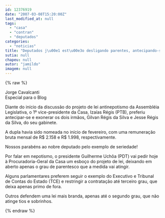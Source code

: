 ```yaml
---
id: 12376919
date: "2007-03-08T15:20:00Z"
last_modified_at: null
tags:
  - "casa"
  - "contran"
  - "deputados"
categories:
  - "noticias"
title: "Deputados j\u00e1 est\u00e3o desligando parentes, antecipando-se ao projeto contra o nepotismo na Casa"
sutia: null
chapeu: null
autor: "jamildo"
imagem: null
---
```

{% raw %}
<p>Jorge Cavalcanti<br />Especial para o Blog</p>
<p>Diante do in&iacute;cio da discuss&atilde;o do projeto de lei antinepotismo da Assembl&eacute;ia Legislativa, o 1&ordm; vice-presidente da Casa, Iza&iacute;as R&eacute;gis (PTB), preferiu antecipar-se e exonerar os dois irm&atilde;os, Gilvan R&eacute;gis da Silva e Jesse R&eacute;gis da Silva, do seu gabinete.</p>
<p>A dupla havia sido nomeada no in&iacute;cio de fevereiro, com uma remunera&ccedil;&atilde;o bruta mensal de R$ 2.158 e R$ 1.998, respectivamente.</p>
<p>Nossos parab&eacute;ns ao nobre deputado pelo exemplo de seriedade!</p>
<p>Por falar em nepotismo, o presidente Guilherme Uch&ocirc;a (PDT) vai pedir hoje &agrave; Procuradoria-Geral da Casa um esbo&ccedil;o do projeto de lei, deixando em aberto apenas o grau de parentesco que a medida vai atingir.</p>
<p>Alguns parlamentares preferem seguir o exemplo do Executivo e Tribunal de Contas do Estado (TCE) e restringir a contrata&ccedil;&atilde;o at&eacute; terceiro grau, que deixa apenas primo de fora.</p>
<p>Outros defendem uma lei mais branda, apenas at&eacute; o segundo grau, que n&atilde;o atinge tios e sobrinhos.</p>
{% endraw %}